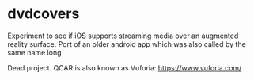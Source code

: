 # dvdcovers
Experiment to see if iOS supports streaming media over an augmented reality surface. Port of an older android app which was also called by the same name long 

Dead project. QCAR is also known as Vuforia: https://www.vuforia.com/
